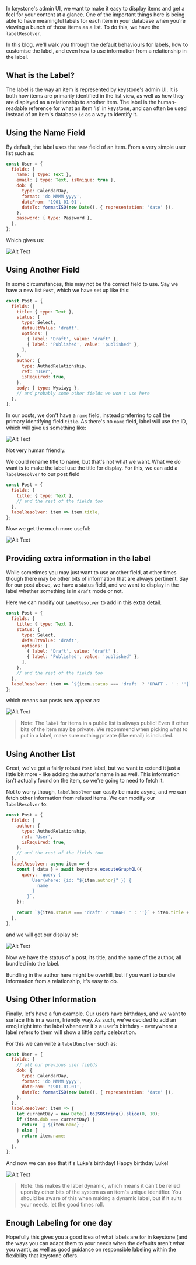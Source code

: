 <!--[meta]
section: blog
title: Using keystone's labelResolver
date: 2020-10-12
author: Noviny
order: 0.3
[meta]-->

In keystone's admin UI, we want to make it easy to display items and get a feel for your content at a glance. One of the important things here is being able to have meaningful labels for each item in your database when you're viewing a bunch of those items as a list. To do this, we have the `labelResolver`.

In this blog, we'll walk you through the default behaviours for labels, how to customise the label, and even how to use information from a relationship in the label.

## What is the Label?

The label is the way an item is represented by keystone's admin UI. It is both how items are primarily identified in the list view, as well as how they are displayed as a relationship to another item. The label is the human-readable reference for what an item 'is' in keystone, and can often be used instead of an item's database `id` as a way to identify it.

## Using the Name Field

By default, the label uses the `name` field of an item. From a very simple user list such as:

```js
const User = {
  fields: {
    name: { type: Text },
    email: { type: Text, isUnique: true },
    dob: {
      type: CalendarDay,
      format: 'do MMMM yyyy',
      dateFrom: '1901-01-01',
      dateTo: formatISO(new Date(), { representation: 'date' }),
    },
    password: { type: Password },
  },
};
```

Which gives us:

![Alt Text](https://raw.githubusercontent.com/Noviny/images/master/blog1.png)

## Using Another Field

In some circumstances, this may not be the correct field to use. Say we have a new list `Post`, which we have set up like this:

```js
const Post = {
  fields: {
    title: { type: Text },
    status: {
      type: Select,
      defaultValue: 'draft',
      options: [
        { label: 'Draft', value: 'draft' },
        { label: 'Published', value: 'published' },
      ],
    },
    author: {
      type: AuthedRelationship,
      ref: 'User',
      isRequired: true,
    },
    body: { type: Wysiwyg },
    // and probably some other fields we won't use here
  },
};
```

In our posts, we don't have a `name` field, instead preferring to call the primary identifying field `title`. As there's no `name` field, label will use the ID, which will give us something like:

![Alt Text](https://raw.githubusercontent.com/Noviny/images/master/blog2-2.png)

Not very human friendly.

We could rename title to name, but that's not what we want. What we _do_ want is to make the label use the title for display. For this, we can add a `labelResolver` to our post field

```js
const Post = {
  fields: {
    title: { type: Text },
    // and the rest of the fields too
  },
  labelResolver: item => item.title,
};
```

Now we get the much more useful:

![Alt Text](https://raw.githubusercontent.com/Noviny/images/master/blog3-3.png)

## Providing extra information in the label

While sometimes you may just want to use another field, at other times though there may be other bits of information that are always pertinent. Say for our post above, we have a status field, and we want to display in the label whether something is in `draft` mode or not.

Here we can modify our `labelResolver` to add in this extra detail.

```js
const Post = {
  fields: {
    title: { type: Text },
    status: {
      type: Select,
      defaultValue: 'draft',
      options: [
        { label: 'Draft', value: 'draft' },
        { label: 'Published', value: 'published' },
      ],
    },
    // and the rest of the fields too
  },
  labelResolver: item => `${item.status === 'draft' ? 'DRAFT - ' : ''}` + item.title,
};
```

which means our posts now appear as:

![Alt Text](https://raw.githubusercontent.com/Noviny/images/master/blog4-4.png)

> Note: The `label` for items in a public list is always public! Even if other bits of the item may be private. We recommend when picking what to put in a label, make sure nothing private (like email) is included.

## Using Another List

Great, we've got a fairly robust `Post` label, but we want to extend it just a little bit more - like adding the author's name in as well. This information isn't actually found on the item, so we're going to need to fetch it.

Not to worry though, `labelResolver` can easily be made async, and we can fetch other information from related items. We can modify our `labelResolver` to:

```js
const Post = {
  fields: {
    author: {
      type: AuthedRelationship,
      ref: 'User',
      isRequired: true,
    },
    // and the rest of the fields too
  },
  labelResolver: async item => {
    const { data } = await keystone.executeGraphQL({
      query: `query {
          User(where: {id: "${item.author}" }) {
            name
          }
        }`,
    });

    return `${item.status === 'draft' ? 'DRAFT ' : ''}` + item.title + ` (${data.User.name})`;
  },
};
```

and we will get our display of:

![Alt Text](https://raw.githubusercontent.com/Noviny/images/master/blog5-5.png)

Now we have the status of a post, its title, and the name of the author, all bundled into the label.

Bundling in the author here might be overkill, but if you want to bundle information from a relationship, it's easy to do.

## Using Other Information

Finally, let's have a fun example. Our users have birthdays, and we want to surface this in a warm, friendly way. As such, we've decided to add an emoji right into the label whenever it's a user's birthday - everywhere a label refers to them will show a little party celebration.

For this we can write a `labelResolver` such as:

```js
const User = {
  fields: {
    // all our previous user fields
    dob: {
      type: CalendarDay,
      format: 'do MMMM yyyy',
      dateFrom: '1901-01-01',
      dateTo: formatISO(new Date(), { representation: 'date' }),
    },
  },
  labelResolver: item => {
    let currentDay = new Date().toISOString().slice(0, 10);
    if (item.dob === currentDay) {
      return `🍰 ${item.name}`;
    } else {
      return item.name;
    }
  },
};
```

And now we can see that it's Luke's birthday! Happy birthday Luke!

![Alt Text](https://raw.githubusercontent.com/Noviny/images/master/blog6-6.png)

> Note: this makes the label dynamic, which means it can't be relied upon by other bits of the system as an item's unique identifier. You should be aware of this when making a dynamic label, but if it suits your needs, let the good times roll.

## Enough Labeling for one day

Hopefully this gives you a good idea of what labels are for in keystone (and the ways you can adapt them to your needs when the defaults aren't what you want), as well as good guidance on responsible labeling within the flexibility that keystone offers.
